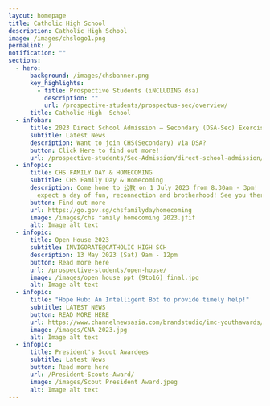 ```yaml
---
layout: homepage
title: Catholic High School
description: Catholic High School
image: /images/chslogo1.png
permalink: /
notification: ""
sections:
  - hero:
      background: /images/chsbanner.png
      key_highlights:
        - title: Prospective Students (iNCLUDING dsa)
          description: ""
          url: /prospective-students/prospectus-sec/overview/
      title: Catholic High  School
  - infobar:
      title: 2023 Direct School Admission – Secondary (DSA-Sec) Exercise
      subtitle: Latest News
      description: Want to join CHS(Secondary) via DSA?
      button: Click Here to find out more!
      url: /prospective-students/Sec-Admission/direct-school-admission/
  - infopic:
      title: CHS FAMILY DAY & HOMECOMING
      subtitle: CHS Family Day & Homecoming
      description: Come home to 公教 on 1 July 2023 from 8.30am - 3pm! For  公教 by  公教,
        expect a day of fun, reconnection and brotherhood! See you there!
      button: Find out more
      url: https://go.gov.sg/chsfamilydayhomecoming
      image: /images/chs family homecoming 2023.jfif
      alt: Image alt text
  - infopic:
      title: Open House 2023
      subtitle: INVIGORATE@CATHOLIC HIGH SCH
      description: 13 May 2023 (Sat) 9am - 12pm
      button: Read more here
      url: /prospective-students/open-house/
      image: /images/open house ppt (9to16)_final.jpg
      alt: Image alt text
  - infopic:
      title: "Hope Hub: An Intelligent Bot to provide timely help!"
      subtitle: LATEST NEWS
      button: READ MORE HERE
      url: https://www.channelnewsasia.com/brandstudio/imc-youthawards/catholichigh?cid=adv_fb_paid_20230109&fbclid=IwAR1IOCoLXxXngYvkKM4N9VIEUzXv48Y8Ayc46YyA162fwI83hz7ndRiU414&mibextid=Zxz2cZlnewsasia.com/brandstudio/imc-youthawards/catholichigh?cid=adv_fb_paid_20230109&fbclid=IwAR1IOCoLXxXngYvkKM4N9VIEUzXv48Y8Ayc46YyA162fwI83hz7ndRiU414&mibextid=Zxz2cZ
      image: /images/CNA 2023.jpg
      alt: Image alt text
  - infopic:
      title: President's Scout Awardees
      subtitle: Latest News
      button: Read more here
      url: /President-Scouts-Award/
      image: /images/Scout President Award.jpeg
      alt: Image alt text
---
```

